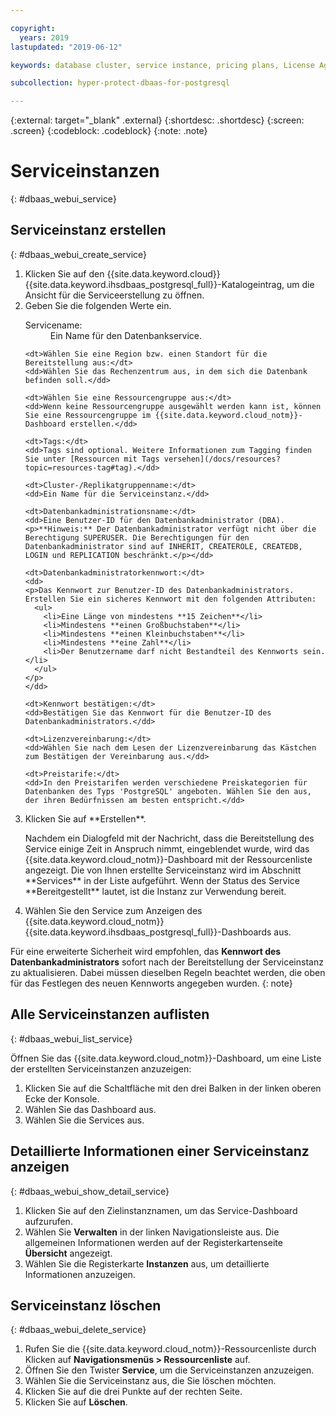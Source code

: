 ```yaml
---

copyright:
  years: 2019
lastupdated: "2019-06-12"

keywords: database cluster, service instance, pricing plans, License Agreement

subcollection: hyper-protect-dbaas-for-postgresql

---
```


{:external: target="_blank" .external}
{:shortdesc: .shortdesc}
{:screen: .screen}
{:codeblock: .codeblock}
{:note: .note}


# Serviceinstanzen
{: #dbaas_webui_service}

## Serviceinstanz erstellen
{: #dbaas_webui_create_service}

<ol>
<li>Klicken Sie auf den {{site.data.keyword.cloud}} {{site.data.keyword.ihsdbaas_postgresql_full}}-Katalogeintrag, um die Ansicht für die Serviceerstellung zu öffnen.</li>
<li>Geben Sie die folgenden Werte ein.
  <dl>
    <dt>Servicename:</dt>
    <dd>Ein Name für den Datenbankservice.</dd>

    <dt>Wählen Sie eine Region bzw. einen Standort für die Bereitstellung aus:</dt>
    <dd>Wählen Sie das Rechenzentrum aus, in dem sich die Datenbank befinden soll.</dd>

    <dt>Wählen Sie eine Ressourcengruppe aus:</dt>
    <dd>Wenn keine Ressourcengruppe ausgewählt werden kann ist, können Sie eine Ressourcengruppe im {{site.data.keyword.cloud_notm}}-Dashboard erstellen.</dd>

    <dt>Tags:</dt>
    <dd>Tags sind optional. Weitere Informationen zum Tagging finden Sie unter [Ressourcen mit Tags versehen](/docs/resources?topic=resources-tag#tag).</dd>

    <dt>Cluster-/Replikatgruppenname:</dt>
    <dd>Ein Name für die Serviceinstanz.</dd>

    <dt>Datenbankadministrationsname:</dt>
    <dd>Eine Benutzer-ID für den Datenbankadministrator (DBA).
    <p>**Hinweis:** Der Datenbankadministrator verfügt nicht über die Berechtigung SUPERUSER. Die Berechtigungen für den Datenbankadministrator sind auf INHERIT, CREATEROLE, CREATEDB, LOGIN und REPLICATION beschränkt.</p></dd>

    <dt>Datenbankadministratorkennwort:</dt>
    <dd>
    <p>Das Kennwort zur Benutzer-ID des Datenbankadministrators. Erstellen Sie ein sicheres Kennwort mit den folgenden Attributen:
      <ul>
        <li>Eine Länge von mindestens **15 Zeichen**</li>
        <li>Mindestens **einen Großbuchstaben**</li>
        <li>Mindestens **einen Kleinbuchstaben**</li>
        <li>Mindestens **eine Zahl**</li>
        <li>Der Benutzername darf nicht Bestandteil des Kennworts sein.</li>
      </ul>
    </p>
    </dd>

    <dt>Kennwort bestätigen:</dt>
    <dd>Bestätigen Sie das Kennwort für die Benutzer-ID des Datenbankadministrators.</dd>

    <dt>Lizenzvereinbarung:</dt>
    <dd>Wählen Sie nach dem Lesen der Lizenzvereinbarung das Kästchen zum Bestätigen der Vereinbarung aus.</dd>

    <dt>Preistarife:</dt>
    <dd>In den Preistarifen werden verschiedene Preiskategorien für Datenbanken des Typs 'PostgreSQL' angeboten. Wählen Sie den aus, der ihren Bedürfnissen am besten entspricht.</dd>
  </dl>
</li>
<li>Klicken Sie auf **Erstellen**.
<p>Nachdem ein Dialogfeld mit der Nachricht, dass die Bereitstellung des Service einige Zeit in Anspruch nimmt, eingeblendet wurde, wird das {{site.data.keyword.cloud_notm}}-Dashboard mit der Ressourcenliste angezeigt. Die von Ihnen erstellte Serviceinstanz wird im Abschnitt **Services** in der Liste aufgeführt. Wenn der Status des Service **Bereitgestellt** lautet, ist die Instanz zur Verwendung bereit.</p>
</li>

<li>Wählen Sie den Service zum Anzeigen des {{site.data.keyword.cloud_notm}} {{site.data.keyword.ihsdbaas_postgresql_full}}-Dashboards aus.</li>
</ol>

Für eine erweiterte Sicherheit wird empfohlen, das **Kennwort des Datenbankadministrators** sofort nach der Bereitstellung der Serviceinstanz zu aktualisieren. Dabei müssen dieselben Regeln beachtet werden, die oben für das Festlegen des neuen Kennworts angegeben wurden.
{: note}

## Alle Serviceinstanzen auflisten
{: #dbaas_webui_list_service}

Öffnen Sie das {{site.data.keyword.cloud_notm}}-Dashboard, um eine Liste der erstellten Serviceinstanzen anzuzeigen:

<ol>
	<li>Klicken Sie auf die Schaltfläche mit den drei Balken in der linken oberen Ecke der Konsole.</li>
	<li>Wählen Sie das Dashboard aus.</li>
	<li>Wählen Sie die Services aus.</li>
</ol>

## Detaillierte Informationen einer Serviceinstanz anzeigen
{: #dbaas_webui_show_detail_service}

1. Klicken Sie auf den Zielinstanznamen, um das Service-Dashboard aufzurufen.
2. Wählen Sie **Verwalten** in der linken Navigationsleiste aus. Die allgemeinen Informationen werden auf der Registerkartenseite **Übersicht** angezeigt.
3. Wählen Sie die Registerkarte **Instanzen** aus, um detaillierte Informationen anzuzeigen.


## Serviceinstanz löschen
{: #dbaas_webui_delete_service}

1. Rufen Sie die {{site.data.keyword.cloud_notm}}-Ressourcenliste durch Klicken auf **Navigationsmenüs > Ressourcenliste** auf.
2. Öffnen Sie den Twister **Service**, um die Serviceinstanzen anzuzeigen.
3. Wählen Sie die Serviceinstanz aus, die Sie löschen möchten.
4. Klicken Sie auf die drei Punkte auf der rechten Seite.
5. Klicken Sie auf **Löschen**.
